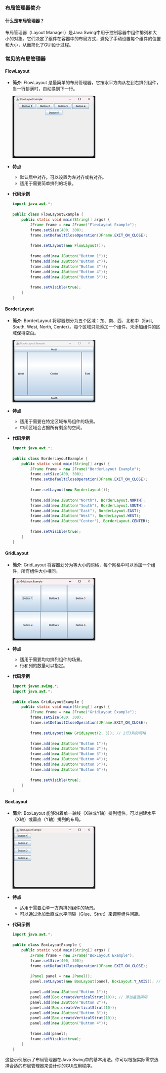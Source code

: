 ### 布局管理器简介

#### 什么是布局管理器？

布局管理器（Layout Manager）是Java Swing中用于控制容器中组件排列和大小的对象。它们决定了组件在容器中的布局方式，避免了手动设置每个组件的位置和大小，从而简化了GUI设计过程。

### 常见的布局管理器

#### FlowLayout

- **简介**: FlowLayout 是最简单的布局管理器，它按水平方向从左到右排列组件，当一行排满时，自动换到下一行。

  <img src="images/布局管理器简介/image-20250313154922201.png" alt="image-20250313154922201" style="zoom: 67%;" />

- **特点**

  - 默认居中对齐，可以设置为左对齐或右对齐。
  - 适用于需要简单排列的场景。

- **代码示例**

  ```java
  import java.awt.*;
  
  public class FlowLayoutExample {
      public static void main(String[] args) {
          JFrame frame = new JFrame("FlowLayout Example");
          frame.setSize(400, 300);
          frame.setDefaultCloseOperation(JFrame.EXIT_ON_CLOSE);
  
          frame.setLayout(new FlowLayout());
  
          frame.add(new JButton("Button 1"));
          frame.add(new JButton("Button 2"));
          frame.add(new JButton("Button 3"));
          frame.add(new JButton("Button 4"));
          frame.add(new JButton("Button 5"));
  
          frame.setVisible(true);
      }
  }
  ```

#### BorderLayout

- **简介**: BorderLayout 将容器划分为五个区域：东、南、西、北和中（East, South, West, North, Center）。每个区域只能添加一个组件，未添加组件的区域保持空白。

  <img src="images/布局管理器简介/image-20250313155105911.png" alt="image-20250313155105911" style="zoom:67%;" />

- **特点**

  - 适用于需要在特定区域布局组件的场景。
  - 中间区域会占据所有剩余的空间。

- **代码示例**

  ```java
  import java.awt.*;
  
  public class BorderLayoutExample {
      public static void main(String[] args) {
          JFrame frame = new JFrame("BorderLayout Example");
          frame.setSize(400, 300);
          frame.setDefaultCloseOperation(JFrame.EXIT_ON_CLOSE);
  
          frame.setLayout(new BorderLayout());
  
          frame.add(new JButton("North"), BorderLayout.NORTH);
          frame.add(new JButton("South"), BorderLayout.SOUTH);
          frame.add(new JButton("East"), BorderLayout.EAST);
          frame.add(new JButton("West"), BorderLayout.WEST);
          frame.add(new JButton("Center"), BorderLayout.CENTER);
  
          frame.setVisible(true);
      }
  }
  ```

#### GridLayout

- **简介**: GridLayout 将容器划分为等大小的网格，每个网格中可以添加一个组件，所有组件大小相同。

  <img src="images/布局管理器简介/image-20250313155207734.png" alt="image-20250313155207734" style="zoom:67%;" />

- **特点**

  - 适用于需要均匀排列组件的场景。
  - 行和列的数量可以指定。

- **代码示例**

  ```java
  import javax.swing.*;
  import java.awt.*;
  
  public class GridLayoutExample {
      public static void main(String[] args) {
          JFrame frame = new JFrame("GridLayout Example");
          frame.setSize(400, 300);
          frame.setDefaultCloseOperation(JFrame.EXIT_ON_CLOSE);
  
          frame.setLayout(new GridLayout(2, 3)); // 2行3列的网格
  
          frame.add(new JButton("Button 1"));
          frame.add(new JButton("Button 2"));
          frame.add(new JButton("Button 3"));
          frame.add(new JButton("Button 4"));
          frame.add(new JButton("Button 5"));
          frame.add(new JButton("Button 6"));
  
          frame.setVisible(true);
      }
  }
  ```

#### BoxLayout

- **简介**: BoxLayout 能够沿着单一轴线（X轴或Y轴）排列组件。可以创建水平（X轴）或垂直（Y轴）排列的布局。

  <img src="images/布局管理器简介/image-20250313155326727.png" alt="image-20250313155326727" style="zoom:67%;" />

- **特点**

  - 适用于需要沿单一方向排列组件的场景。
  - 可以通过添加垂直或水平间隔（Glue、Strut）来调整组件间距。

- **代码示例**

  ```java
  import java.awt.*;
  
  public class BoxLayoutExample {
      public static void main(String[] args) {
          JFrame frame = new JFrame("BoxLayout Example");
          frame.setSize(400, 300);
          frame.setDefaultCloseOperation(JFrame.EXIT_ON_CLOSE);
  
          JPanel panel = new JPanel();
          panel.setLayout(new BoxLayout(panel, BoxLayout.Y_AXIS)); // 垂直排列
  
          panel.add(new JButton("Button 1"));
          panel.add(Box.createVerticalStrut(10)); // 添加垂直间隔
          panel.add(new JButton("Button 2"));
          panel.add(Box.createVerticalStrut(10));
          panel.add(new JButton("Button 3"));
          panel.add(Box.createVerticalStrut(10));
          panel.add(new JButton("Button 4"));
  
          frame.add(panel);
          frame.setVisible(true);
      }
  }
  ```

这些示例展示了布局管理器在Java Swing中的基本用法。你可以根据实际需求选择合适的布局管理器来设计你的GUI应用程序。